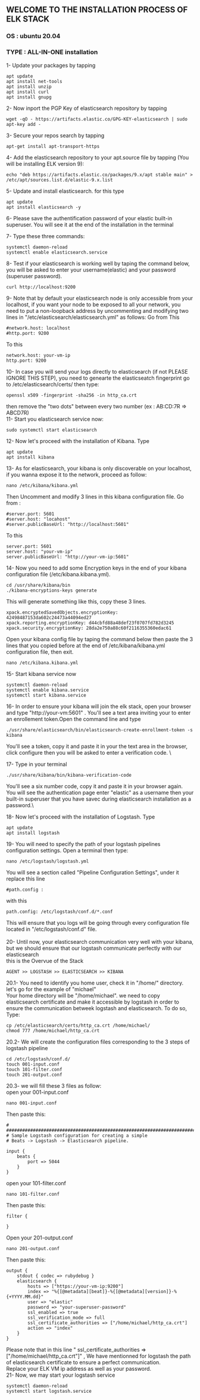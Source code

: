 ## WELCOME TO THE INSTALLATION PROCESS OF ELK STACK ##

<h3>OS : ubuntu 20.04</h3>
<h3>TYPE : ALL-IN-ONE installation</h3>

1-  Update your packages by tapping 
```
apt update
apt install net-tools
apt install unzip
apt install curl
apt install gnupg
```

2-  Now inport the PGP Key of elasticsearch repository by tapping 
```
wget -qO - https://artifacts.elastic.co/GPG-KEY-elasticsearch | sudo apt-key add -
```
3-  Secure your repos search by tapping 
```
apt-get install apt-transport-https
```
4-  Add the elasticsearch repository to your apt.source file by tapping (You will be installing ELK version 9):
```
echo "deb https://artifacts.elastic.co/packages/9.x/apt stable main" > /etc/apt/sources.list.d/elastic-9.x.list
```
5-  Update and install elasticsearch. for this type 
```
apt update
apt install elasticsearch -y
```
6-  Please save the authentification password of your elastic built-in superuser. You will see it at the end of the installation in the terminal

7-  Type these three commands:
```
systemctl daemon-reload
systemctl enable elasticsearch.service
```
8-  Test if your elasticsearch is working well by taping the command below, you will be asked to enter your username(elastic) and your password (superuser password).
```
curl http://localhost:9200
```
9-  Note that by default your elasticsearch node is only accessible from your localhost, if you want your node to be exposed to all your network, you need to put a non-loopback address 
    by uncommenting and modifying two lines in "/etc/elasticsearch/elasticsearch.yml" as follows:
	Go from This 
```
#network.host: localhost
#http.port: 9200
```
To this
```
network.host: your-vm-ip
http.port: 9200
```
10- In case you will send your logs directly to elasticsearch (if not PLEASE IGNORE THIS STEP), you need to genearte the elasticseatch fingerprint go to /etc/elasticsearch/certs/ then type:
```
openssl x509 -fingerprint -sha256 -in http_ca.crt
```
then remove the "two dots" between every two number (ex : AB:CD:7R => ABCD7R) \
11- Start you elasticsearch service now:
```
sudo systemctl start elasticsearch
```
12- Now let's proceed with the installation of Kibana. Type 
```
apt update
apt install kibana
```
13- As for elasticsearch, your kibana is only discoverable on your localhost, if you wanna expose it to the network, proceed as follow:
```
nano /etc/kibana/kibana.yml
```
Then Uncomment and modify 3 lines in this kibana configuration file. Go from :
```
#server.port: 5601
#server.host: "locahost"
#server.publicBaseUrl: "http://localhost:5601"
```
To this
```
server.port: 5601
server.host: "your-vm-ip"
server.publicBaseUrl: "http://your-vm-ip:5601"
```
14- Now you need to add some Encryption keys in the end of your kibana configuration file (/etc/kibana.kibana.yml).
```
cd /usr/share/kibana/bin
./kibana-encryptions-keys generate
```
This will generate something like this, copy these 3 lines.
```
xpack.encryptedSavedObjects.encryptionKey: 42498487153da602c24473a44094ed27
xpack.reporting.encryptionKey: d44cbfd88a48def23f0707fd782d3245
xpack.security.encryptionKey: 28da2e750a88c60f2116355360edac61
```
Open your kibana config file by taping the command below then paste the 3 lines that you copied before at the end of /etc/kibana/kibana.yml configuration file, then exit.
```
nano /etc/kibana.kibana.yml
```
15- Start kibana service now
```
systemctl daemon-reload
systemctl enable kibana.service
systemctl start kibana.service
```
16- In order to ensure your kibana will join the elk stack, open your browser and type "http://your-vm:5601" . You'll see a text area
    inviting your to enter an enrollement token.Open the command line and type 
```
./usr/share/elasticsearch/bin/elasticsearch-create-enrollment-token -s kibana
```
You'll see a token, copy it and paste it in your the text area in the browser, click configure then you will be asked to enter a verification code. \

17- Type in your terminal 
```
./usr/share/kibana/bin/kibana-verification-code
```
You'll see a six number code, copy it and paste it in your browser again.\
You will see the authentication page enter "elastic" as a username then your built-in superuser that you have savec during elasticsearch installation as a password.\

18- Now let's proceed with the installation of Logstash. Type
```
apt update
apt install logstash
```
19- You will need to specify the path of your logstash pipelines configuration settings.
Open a terminal then type:
```
nano /etc/logstash/logstash.yml
```
You will see a section called "Pipeline Configuration Settings", under it replace this line 
```
#path.config : 
```
with this 
```
path.config: /etc/logstash/conf.d/*.conf
```
This will ensure that you logs will be going through every configuration file located in "/etc/logstash/conf.d" file.\
\
20- Until now, your elasticsearch communication very well with your kibana, but we should ensure that our logstash communicate perfectly with our elasticsearch\
this is the Overvue of the Stack
```
AGENT >> LOGSTASH >> ELASTICSEARCH >> KIBANA 
```
20.1- You need to identify you home user, check it in "/home/" directory. let's go for the example of "michael"\
Your home directory will be "/home/michael". we need to copy elasticsearch certificate and make it accessible by logstash in order to ensure the communication betweek logstash and elasticsearch. To do so, Type:
```
cp /etc/elasticsearch/certs/http_ca.crt /home/michael/
chmod 777 /home/michael/http_ca.crt
```
20.2- We will create the configuration files corresponding to the 3 steps of logstash pipeline
```
cd /etc/logstash/conf.d/
touch 001-input.conf
touch 101-filter.conf
touch 201-output.conf
```
20.3- we will fill these 3 files as follow:\
open your 001-input.conf
```
nano 001-input.conf
```
Then paste this:
```
# #################################################################################################################################
# Sample Logstash configuration for creating a simple
# Beats -> Logstash -> Elasticsearch pipeline.

input {
    beats {
        port => 5044
    }
}
```
open your 101-filter.conf
```
nano 101-filter.conf
```
Then paste this: 
```
filter {

}
```
Open your 201-output.conf
```
nano 201-output.conf
```
Then paste this:
```
output {
    stdout { codec => rubydebug }
    elasticsearch {
        hosts => ["https://your-vm-ip:9200"]
        index => "%{[@metadata][beat]}-%{[@metadata][version]}-%{+YYYY.MM.dd}"
        user => "elastic"
        password => "your-superuser-password"
        ssl_enabled => true
        ssl_verification_mode => full
        ssl_certificate_authorities => ["/home/michael/http_ca.crt"]
        action => "index"
    }
}
```
Please note that in this line " ssl_certificate_authorities => ["/home/michael/http_ca.crt"]" , We have mentionned for logstash the path of elasticsearch certificate to ensure a perfect communication.\
Replace your ELK VM ip address as well as your password.\
21- Now, we may start your logstash service
```
systemctl daemon-reload
systemctl start logstash.service
```
